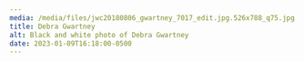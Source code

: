```yaml
---
media: /media/files/jwc20180806_gwartney_7017_edit.jpg.526x788_q75.jpg
title: Debra Gwartney
alt: Black and white photo of Debra Gwartney
date: 2023-01-09T16:18:00-0500
---
```

